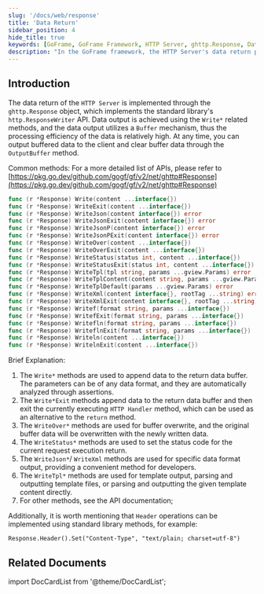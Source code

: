 ```yaml
---
slug: '/docs/web/response'
title: 'Data Return'
sidebar_position: 4
hide_title: true
keywords: [GoFrame, GoFrame Framework, HTTP Server, ghttp.Response, Data Return, Buffer Mechanism, Write Method, WriteJson, WriteTpl, Header Operations]
description: "In the GoFrame framework, the HTTP Server's data return processing is handled through the ghttp.Response object and its various Write methods. These allow for efficient data output, including JSON and XML format returns, as well as template output. Additionally, the document covers the use of data buffers and setting HTTP header information to help developers better manage HTTP responses."
---
```



## Introduction

The data return of the `HTTP Server` is implemented through the `ghttp.Response` object, which implements the standard library's `http.ResponseWriter` API. Data output is achieved using the `Write*` related methods, and the data output utilizes a `Buffer` mechanism, thus the processing efficiency of the data is relatively high. At any time, you can output buffered data to the client and clear buffer data through the `OutputBuffer` method.

Common methods: For a more detailed list of APIs, please refer to [https://pkg.go.dev/github.com/gogf/gf/v2/net/ghttp#Response](https://pkg.go.dev/github.com/gogf/gf/v2/net/ghttp#Response)

```go
func (r *Response) Write(content ...interface{})
func (r *Response) WriteExit(content ...interface{})
func (r *Response) WriteJson(content interface{}) error
func (r *Response) WriteJsonExit(content interface{}) error
func (r *Response) WriteJsonP(content interface{}) error
func (r *Response) WriteJsonPExit(content interface{}) error
func (r *Response) WriteOver(content ...interface{})
func (r *Response) WriteOverExit(content ...interface{})
func (r *Response) WriteStatus(status int, content ...interface{})
func (r *Response) WriteStatusExit(status int, content ...interface{})
func (r *Response) WriteTpl(tpl string, params ...gview.Params) error
func (r *Response) WriteTplContent(content string, params ...gview.Params) error
func (r *Response) WriteTplDefault(params ...gview.Params) error
func (r *Response) WriteXml(content interface{}, rootTag ...string) error
func (r *Response) WriteXmlExit(content interface{}, rootTag ...string) error
func (r *Response) Writef(format string, params ...interface{})
func (r *Response) WritefExit(format string, params ...interface{})
func (r *Response) Writefln(format string, params ...interface{})
func (r *Response) WriteflnExit(format string, params ...interface{})
func (r *Response) Writeln(content ...interface{})
func (r *Response) WritelnExit(content ...interface{})
```

Brief Explanation:

1. The `Write*` methods are used to append data to the return data buffer. The parameters can be of any data format, and they are automatically analyzed through assertions.
2. The `Write*Exit` methods append data to the return data buffer and then exit the currently executing `HTTP Handler` method, which can be used as an alternative to the `return` method.
3. The `WriteOver*` methods are used for buffer overwrite, and the original buffer data will be overwritten with the newly written data.
4. The `WriteStatus*` methods are used to set the status code for the current request execution return.
5. The `WriteJson*`/ `WriteXml` methods are used for specific data format output, providing a convenient method for developers.
6. The `WriteTpl*` methods are used for template output, parsing and outputting template files, or parsing and outputting the given template content directly.
7. For other methods, see the API documentation;

Additionally, it is worth mentioning that `Header` operations can be implemented using standard library methods, for example:

```
Response.Header().Set("Content-Type", "text/plain; charset=utf-8")
```

## Related Documents
import DocCardList from '@theme/DocCardList';

<DocCardList />